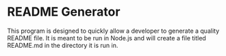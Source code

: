 # README Generator

This program is designed to quickly allow a developer to generate a quality README file. It is meant to be run in Node.js and will create a file titled README.md in the directory it is run in. 

